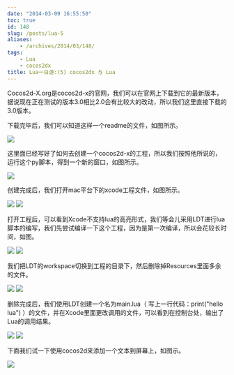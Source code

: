 ```yaml
---
date: "2014-03-09 16:55:50"
toc: true
id: 148
slug: /posts/lua-5
aliases:
    - /archives/2014/03/148/
tags:
    - Lua
    - cocos2dx
title: Lua一日游:(5) cocos2dx 与 Lua
---
```


Cocos2d-X.org是cocos2d-x的官网，我们可以在官网上下载到它的最新版本，据说现在正在测试的版本3.0相比2.0会有比较大的改动，所以我们这里直接下载的3.0版本。

下载完毕后，我们可以知道这样一个readme的文件，如图所示。

![](/images/posts/148/1.png)

这里面已经写好了如何去创建一个cocos2d-x的工程，所以我们按照他所说的，运行这个py脚本，得到一个新的窗口，如图所示。

![](/images/posts/148/2.png)

<!-- more -->

创建完成后，我们打开mac平台下的xcode工程文件，如图所示。

![](/images/posts/148/3.png)
![](/images/posts/148/4.png)

打开工程后，可以看到Xcode不支持lua的高亮形式，我们等会儿采用LDT进行lua脚本的编写，我们先尝试编译一下这个工程，因为是第一次编译，所以会花较长时间，如图。

![](/images/posts/148/5.png)
![](/images/posts/148/6.png)

我们把LDT的workspace切换到工程的目录下，然后删除掉Resources里面多余的文件。

![](/images/posts/148/7.png)
![](/images/posts/148/8.png)

删除完成后，我们使用LDT创建一个名为main.lua（ 写上一行代码：print("hello lua") ）的文件，并在Xcode里面更改调用的文件，可以看到在控制台处，输出了Lua的调用结果。

![](/images/posts/148/9.png)
![](/images/posts/148/10.png)

下面我们试一下使用cocos2d来添加一个文本到屏幕上，如图示。

![](/images/posts/148/11.png)
